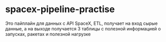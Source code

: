 # spacex-pipeline-practise
Это пайплайн для данных с API SpaceX, ETL, получает на вход сырые данные, а на выходе получается 3 таблицы с полезной информацией о запусках, ракетах и полезной нагрузке
